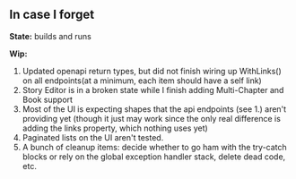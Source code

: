 ## In case I forget

**State:** builds and runs

**Wip:**

1. Updated openapi return types, but did not finish wiring up WithLinks() on all endpoints(at a minimum, each item should have a self link)
1. Story Editor is in a broken state while I finish adding Multi-Chapter and Book support
1. Most of the UI is expecting shapes that the api endpoints (see 1.) aren't providing yet (though it just may work since the only real difference is adding the links property, which nothing uses yet)
1. Paginated lists on the UI aren't tested.
1. A bunch of cleanup items: decide whether to go ham with the try-catch blocks or rely on the global exception handler stack, delete dead code, etc.
